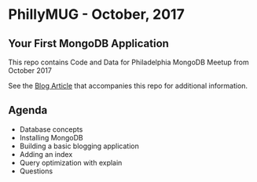 # PhillyMUG - October, 2017
## Your First MongoDB Application

This repo contains Code and Data for Philadelphia MongoDB Meetup from October 2017

See the [Blog Article](http://www.mlynn.org/your-first-mongodb-application/) that accompanies this repo for additional information.

## Agenda

- Database concepts
- Installing MongoDB
- Building a basic blogging application
- Adding an index
- Query optimization with explain
- Questions

